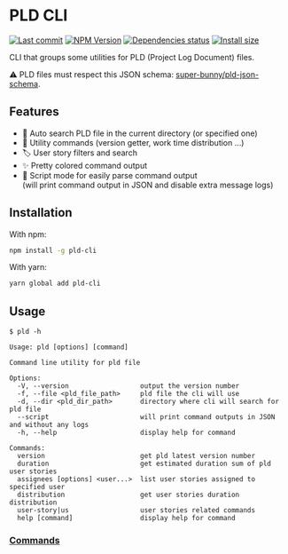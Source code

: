 # PLD CLI

[![Last commit](https://img.shields.io/github/last-commit/super-bunny/pld-cli/dev)](https://github.com/super-bunny/pld-cli/tree/dev)
[![NPM Version](http://img.shields.io/npm/v/pld-cli?style=flat)](https://www.npmjs.org/package/pld-cli)
[![Dependencies status](https://img.shields.io/david/super-bunny/pld-cli)](https://david-dm.org/super-bunny/pld-cli)
[![Install size](https://packagephobia.com/badge?p=pld-cli)](https://packagephobia.com/result?p=pld-cli)

CLI that groups some utilities for PLD (Project Log Document) files.

⚠ PLD files must respect this JSON schema: [super-bunny/pld-json-schema](https://github.com/super-bunny/pld-json-schema).

## Features

- 🔎 Auto search PLD file in the current directory (or specified one)
- 🧰 Utility commands (version getter, work time distribution ...)
- 🏷 User story filters and search
- ✨ Pretty colored command output
- 📜 Script mode for easily parse command output \
  (will print command output in JSON and disable extra message logs)

## Installation

With npm:

```bash
npm install -g pld-cli
```

With yarn:

```bash
yarn global add pld-cli
```

## Usage

```
$ pld -h

Usage: pld [options] [command]

Command line utility for pld file

Options:
  -V, --version                  output the version number
  -f, --file <pld_file_path>     pld file the cli will use
  -d, --dir <pld_dir_path>       directory where cli will search for pld file
  --script                       will print command outputs in JSON and without any logs
  -h, --help                     display help for command

Commands:
  version                        get pld latest version number
  duration                       get estimated duration sum of pld user stories
  assignees [options] <user...>  list user stories assigned to specified user
  distribution                   get user stories duration distribution
  user-story|us                  user stories related commands
  help [command]                 display help for command
```

### [Commands](docs/commands.md)


